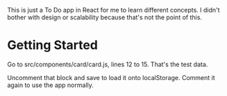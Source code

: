 This is just a To Do app in React for me to learn different concepts. I didn't bother with design or scalability because that's not the point of this.

# Getting Started

Go to src/components/card/card.js, lines 12 to 15. That's the test data.

Uncomment that block and save to load it onto localStorage.
Comment it again to use the app normally.